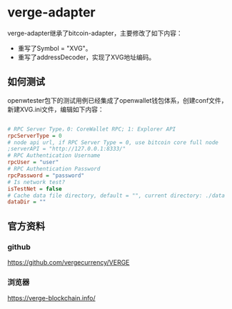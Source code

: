 # verge-adapter

verge-adapter继承了bitcoin-adapter，主要修改了如下内容：

- 重写了Symbol = "XVG"。
- 重写了addressDecoder，实现了XVG地址编码。

## 如何测试

openwtester包下的测试用例已经集成了openwallet钱包体系，创建conf文件，新建XVG.ini文件，编辑如下内容：

```ini

# RPC Server Type，0: CoreWallet RPC; 1: Explorer API
rpcServerType = 0
# node api url, if RPC Server Type = 0, use bitcoin core full node
;serverAPI = "http://127.0.0.1:8333/"
# RPC Authentication Username
rpcUser = "user"
# RPC Authentication Password
rpcPassword = "password"
# Is network test?
isTestNet = false
# Cache data file directory, default = "", current directory: ./data
dataDir = ""

```

## 官方资料

### github

https://github.com/vergecurrency/VERGE

### 浏览器

https://verge-blockchain.info/